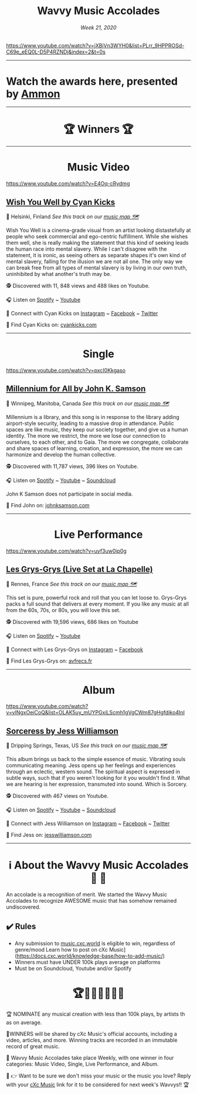 
# <center> **Wavvy Music Accolades**</center> 
###### <center> Week 21, 2020</center> 
https://www.youtube.com/watch?v=jXBiVn3WYH0&list=PLrr_9HPPROSd-C69e_eEQ0L-D5P4RZNDj&index=2&t=0s

<hr>

# Watch the awards here, presented by [Ammon](https://open.spotify.com/artist/4seBsQrvamB7bbQ2UIftxU)




<hr>

# <center>🏆 Winners 🏆 </center>

<hr>

#  <center> **Music Video**</center> 
https://www.youtube.com/watch?v=E4Oq-cRydmg
## [Wish You Well by Cyan Kicks](https://music.cxc.world/?locLat=60.205&locLng=24.780&zoom=11&id=1689)
📍 Helsinki, Finland
*See this track on our [music map 🗺️](https://music.cxc.world/?locLat=60.205&locLng=24.780&zoom=11&id=1689)*
</center>

Wish You Well is a cinema-grade visual from an artist looking distastefully at people who seek commercial and ego-centric fulfillment. While she wishes them well, she is really making the statement that this kind of seeking  leads the human race into mental slavery. While I can't disagree with the statement, it is ironic, as seeing others as separate shapes it's own kind of mental slavery, falling for the illusion we are not all one. The only way we can break free from all types of mental slavery is by living in our own truth, uninhibited by what another's truth may be.  

🕵 Discovered with 11, 848 views and 488 likes on Youtube.

🎧 Listen on [Spotify](https://open.spotify.com/track/161LWnYtqUbH0k0aYHLT0R?si=FhXLsofCSUWi6mImpt2m_g) ~ [Youtube](https://www.youtube.com/watch?v=E4Oq-cRydmg) 

💫 Connect with Cyan Kicks on [Instagram](https://www.instagram.com/cyankicks/) ~ [Facebook](https://www.facebook.com/cyankicks) ~ [Twitter](https://twitter.com/cyankicks)

🔗 Find Cyan Kicks on: [cyankicks.com](https://cyankicks.com/)

<hr>


#  <center> **Single**</center> 
https://www.youtube.com/watch?v=pxcI0Kkgaso
## [Millennium for All by John K. Samson](https://music.cxc.world/?locLat=50.004&locLng=-96.579&zoom=10&id=1690)
📍 Winnipeg, Manitoba, Canada
*See this track on our [music map 🗺️](https://music.cxc.world/?locLat=50.004&locLng=-96.579&zoom=10&id=1690)*

Millennium is a library, and this song is in response to the library adding airport-style security, leading to a massive drop in attendance. Public spaces are like music, they keep our society together, and give us a human identity. The more we restrict, the more we lose our connection to ourselves, to each other, and to Gaia. The more we congregate, collaborate and share spaces of learning, creation, and expression, the more we can harmonize and develop the human collective. 

</center>


🕵 Discovered with 11,787 views,  396 likes on Youtube.

🎧 Listen on [Spotify](https://open.spotify.com/track/1XQEFgt7mqXgU138VNANyd?si=YCiOsdJwToOBehXLe4jAXQ) ~ [Youtube](https://www.youtube.com/watch?v=pxcI0Kkgaso) ~ [Soundcloud](https://soundcloud.com/antirecords/john-k-samson-postdoc-blues)

John K Samson does not participate in social media.

🔗 Find John on: [johnksamson.com](http://johnksamson.com/)

<hr>

#  <center>**Live Performance**</center>
https://www.youtube.com/watch?v=uyf3uw0ip0g
## [Les Grys-Grys (Live Set at La Chapelle)](https://music.cxc.world/?locLat=48.114&locLng=-1.554&zoom=12&id=1691)
📍 Rennes, France
*See this track on our [music map 🗺️](https://music.cxc.world/?locLat=48.114&locLng=-1.554&zoom=12&id=1691)*

This set is pure, powerful rock and roll that you can let loose to. Grys-Grys packs a full sound that delivers at every moment. If you like any music at all from the 60s, 70s, or 80s, you will love this set.



</center>


🕵 Discovered with 19,596 views, 686 likes on Youtube

🎧 Listen on [Spotify](https://open.spotify.com/artist/0yCWYqlfdvrXfOBSPEYsfS) ~ [Youtube](https://www.youtube.com/watch?v=uyf3uw0ip0g) 

💫 Connect with Les Grys-Grys on [Instagram](https://www.instagram.com/lesgrysgrys/) ~ [Facebook](https://www.facebook.com/LesGrysGrys/) 

🔗 Find Les Grys-Grys on: [avfrecs.fr](https://avfrecs.tumblr.com/)

<hr>

#  <center>**Album**</center>
https://www.youtube.com/watch?v=vINgxOeiCoQ&list=OLAK5uy_mUYPGxiLScmh1gVgCWm87gHgfdiko4InI

## [Sorceress by Jess Williamson](https://music.cxc.world/?locLat=30.211&locLng=-97.990&zoom=13&id=1692)

📍 Dripping Springs, Texas, US
 *See this track on our [music map 🗺️](https://music.cxc.world/?locLat=30.211&locLng=-97.990&zoom=13&id=1692)*
 
This album brings us back to the simple essence of music. Vibrating souls communicating meaning. Jess opens up her feelings and experiences through an eclectic, western sound. The spiritual aspect is expressed in subtle ways, such that if you weren't looking for it you wouldn't find it. What we are hearing is her expression, transmuted into sound. Which is Sorcery. 
 
</center>


🕵 Discovered with 467 views on Youtube.

🎧 Listen on [Spotify](https://open.spotify.com/album/5YCebpJhxcbIEKxoHii96h?si=mKkkIgG5RZ-wk4AfHjA-yw) ~ [Youtube](https://www.youtube.com/watch?v=vINgxOeiCoQ&list=OLAK5uy_mUYPGxiLScmh1gVgCWm87gHgfdiko4InI) ~ [Soundcloud](https://soundcloud.com/jesswilliamson)

💫 Connect with Jess Williamson on [Instagram](https://www.instagram.com/jesswilliamson) ~ [Facebook](https://www.facebook.com/jesswilliamsonmusic/) ~ [Twitter](https://twitter.com/jessswilliamson)

🔗 Find Jess on: [jesswilliamson.com](http://www.jesswilliamson.com)




<hr>

# <center>ℹ️ About the Wavvy Music Accolades🕺 🌊 </center>

An accolade is a recognition of merit. We started the Wavvy Music Accolades to recognize AWESOME music that has somehow remained undiscovered.


## ✔️ Rules
- Any submission to [music.cxc.world](https://music.cxc.world) is eligible to win, regardless of genre/mood Learn how to post on cXc Music](https://docs.cxc.world/knowledge-base/how-to-add-music/)
- Winners must have UNDER 100k plays average on platforms
- Must be on Soundcloud, Youtube and/or Spotify


#  <center>🏆🥇🎼🎶🎵🏅🎊</center>


🏆 NOMINATE any musical creation with less than 100k plays, by artists th   as on average.

🥇WINNERS will be shared by cXc Music's official accounts, including a video, articles, and more. Winning tracks are recorded in an immutable record of great music. 

🌊 Wavvy Music Accolades take place Weekly, with one winner in four categories: Music Video, Single, Live Performance, and Album.



🔑 👉 Want to be sure we don't miss your music or the music you love? Reply with your [cXc Music](https://music.cxc.world) link for it to be considered for next week's Wavvys!! 🏆
<!--stackedit_data:
eyJoaXN0b3J5IjpbLTI3NTE0NzU1NV19
-->